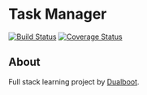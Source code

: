 # Task Manager
[![Build Status](https://travis-ci.org/ElHexio/TaskManager.svg?branch=develop)](https://travis-ci.org/ElHexio/TaskManager)
[![Coverage Status](https://coveralls.io/repos/github/ElHexio/TaskManager/badge.svg?branch=develop)](https://coveralls.io/github/ElHexio/TaskManager?branch=develop)

## About
Full stack learning project by [Dualboot](https://fullstack-learning.firebaseapp.com).
